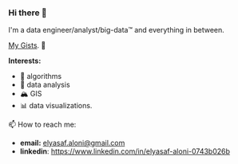 ### Hi there 👋

I'm a data engineer/analyst/big-data™️ and everything in between.

[My Gists](https://gist.github.com/aloni636). 👀

**Interests:**

* :bookmark_tabs: algorithms
* :microscope: data analysis
* :mountain_snow: GIS 
* :bar_chart: data visualizations.

📫 How to reach me:
  * **email:** elyasaf.aloni@gmail.com
  * **linkedin**: https://www.linkedin.com/in/elyasaf-aloni-0743b026b
